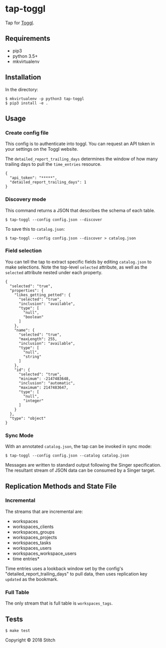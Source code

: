 
# tap-toggl

Tap for [Toggl](https://www.toggl.com/).

## Requirements

- pip3
- python 3.5+
- mkvirtualenv

## Installation

In the directory:

```
$ mkvirtualenv -p python3 tap-toggl
$ pip3 install -e .
```

## Usage

### Create config file

This config is to authenticate into toggl. You can request an API token in your settings on the Toggl website.

The `detailed_report_trailing_days` determines the window of how many trailing days to pull the `time_entries` resource.

```
{
  "api_token": "*****",
  "detailed_report_trailing_days": 1
}
```

### Discovery mode

This command returns a JSON that describes the schema of each table.

```
$ tap-toggl --config config.json --discover
```

To save this to `catalog.json`:

```
$ tap-toggl --config config.json --discover > catalog.json
```

### Field selection

You can tell the tap to extract specific fields by editing `catalog.json` to make selections. Note the top-level `selected` attribute, as well as the `selected` attribute nested under each property.

```
{
  "selected": "true",
  "properties": {
    "likes_getting_petted": {
      "selected": "true",
      "inclusion": "available",
      "type": [
        "null",
        "boolean"
      ]
    },
    "name": {
      "selected": "true",
      "maxLength": 255,
      "inclusion": "available",
      "type": [
        "null",
        "string"
      ]
    },
    "id": {
      "selected": "true",
      "minimum": -2147483648,
      "inclusion": "automatic",
      "maximum": 2147483647,
      "type": [
        "null",
        "integer"
      ]
    }
  },
  "type": "object"
}
```

### Sync Mode

With an annotated `catalog.json`, the tap can be invoked in sync mode:

```
$ tap-toggl --config config.json --catalog catalog.json
```

Messages are written to standard output following the Singer specification. The resultant stream of JSON data can be consumed by a Singer target.


## Replication Methods and State File

### Incremental

The streams that are incremental are:

- workspaces
- workspaces_clients
- workspaces_groups
- workspaces_projects
- workspaces_tasks
- workspaces_users
- workspaces_workspace_users
- time entries*

Time entries uses a lookback window set by the config's "detailed_report_trailing_days" to pull data, then uses replication key `updated` as the bookmark.

### Full Table

The only stream that is full table is `workspaces_tags`.

## Tests

```
$ make test
```

Copyright &copy; 2018 Stitch
